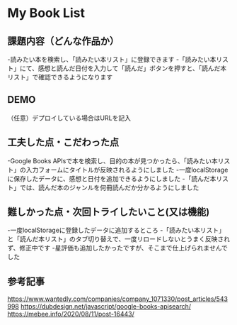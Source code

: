 # My Book List

## 課題内容（どんな作品か）
-読みたい本を検索し、「読みたい本リスト」に登録できます
-「読みたい本リスト」にて、感想と読んだ日付を入力して「読んだ」ボタンを押すと、「読んだ本リスト」で確認できるようになります

## DEMO
（任意）デプロイしている場合はURLを記入

## 工夫した点・こだわった点
-Google Books APIsで本を検索し、目的の本が見つかったら、「読みたい本リスト」の入力フォームにタイトルが反映されるようにしました
-一度localStorageに保存したデータに、感想と日付を追加できるようにしました
-「読んだ本リスト」では、読んだ本のジャンルを何冊読んだか分かるようにしました

## 難しかった点・次回トライしたいこと(又は機能)
-一度localStorageに登録したデータに追加するところ
-「読みたい本リスト」と「読んだ本リスト」のタブ切り替えで、一度リロードしないとうまく反映されず、修正中です
-星評価も追加したかったですが、そこまで仕上げられませんでした

## 参考記事
https://www.wantedly.com/companies/company_1071330/post_articles/543998
https://dubdesign.net/javascript/google-books-apisearch/
https://mebee.info/2020/08/11/post-16443/
